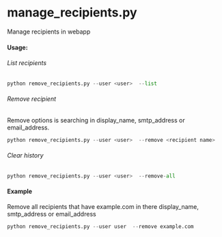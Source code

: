 manage_recipients.py
====================
Manage recipients in webapp


#### Usage:

###### List recipients

```python
python remove_recipients.py --user <user>  --list
```
###### Remove recipient
Remove options is searching in display_name, smtp_address or email_address. 

```python
python remove_recipients.py --user <user>  --remove <recipient name>
```
    
###### Clear history 

```python
python remove_recipients.py --user <user>  --remove-all
```
    
#### Example

Remove all recipients that have example.com in there display_name, smtp_address or email_address

```python
python remove_recipients.py --user user  --remove example.com
```  


